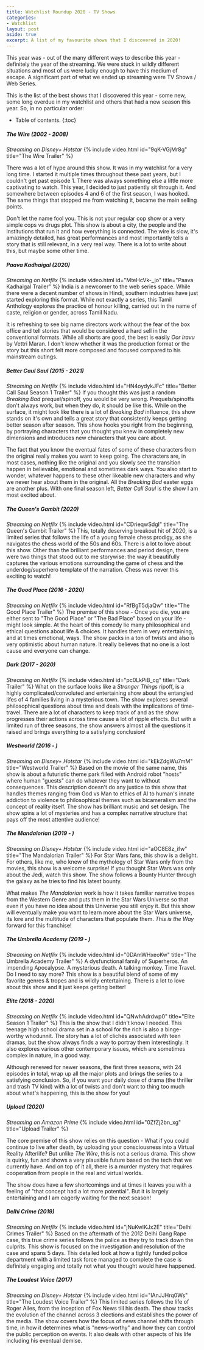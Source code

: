 ```yaml
---
title: Watchlist Roundup 2020 - TV Shows
categories:
- Watchlist
layout: post
aside: true
excerpt: A list of my favourite shows that I discovered in 2020!
---
```

This year was - out of the many different ways to describe this year - definitely the year of the streaming. We were stuck in wildly different situations and most of us were lucky enough to have this medium of escape. A significant part of what we ended up streaming were TV Shows / Web Series. 

This is the list of the best shows that I discovered this year - some new, some long overdue in my watchlist and others that had a new season this year. So, in no particular order:

* Table of contents.
{:toc}

##### The Wire (2002 - 2008)
_Streaming on Disney+ Hotstar_
{% include video.html id="9qK-VGjMr8g" title="The Wire Trailer" %}

There was a lot of hype around this show. It was in my watchlist for a very long time. I started it multiple times throughout these past years, but I couldn't get past episode 1. There was always something else a little more captivating to watch. This year, I decided to just patiently sit through it. And somewhere between episodes 4 and 6 of the first season, I was hooked. The same things that stopped me from watching it, became the main selling points.

Don't let the name fool you. This is not your regular cop show or a very simple cops vs drugs plot. This show is about a city, the people and the institutions that run it and how everything is connected. The wire is slow, it's amazingly detailed, has great performances and most importantly tells a story that is still relevant, in a very real way. There is a lot to write about this, but maybe some other time.

##### Paava Kadhaigal (2020)
_Streaming on Netflix_
{% include video.html id="MteHcVk-_jo" title="Paava Kadhaigal Trailer" %}
India is a newcomer to the web series space. While there were a decent number of shows in Hindi, southern industries have just started exploring this format. While not exactly a series, this Tamil Anthology explores the practice of honour killing, carried out in the name of caste, religion or gender, across Tamil Nadu.

It is refreshing to see big name directors work without the fear of the box office and tell stories that would be considered a hard sell in the conventional formats. While all shorts are good, the best is easily _Oor Iravu_ by Vettri Maran. I don't know whether it was the production format or the story but this short felt more composed and focused compared to his mainstream outings.

##### Better Caul Saul (2015 - 2021)
_Streaming on Netflix_
{% include video.html id="HN4oydykJFc" title="Better Call Saul Season 1 Trailer" %}
If you thought this was just a random _Breaking Bad_ prequel/spinoff, you would be very wrong. Prequels/spinoffs don't always work, but when they do, it should be like this. While on the surface, it might look like there is a lot of _Breaking Bad_ influence, this show stands on it's own and tells a great story that consistently keeps getting better season after season. This show hooks you right from the beginning, by portraying characters that you thought you knew in completely new dimensions and introduces new characters that you care about.

The fact that you know the eventual fates of some of these characters from the original really makes you want to keep going. The characters are, in most cases, nothing like the original and you slowly see the transition happen in believable, emotional and sometimes dark ways. You also start to wonder, whatever happens to these other likeable new characters and why we never hear about them in the original. All the _Breaking Bad_ easter eggs are another plus. With one final season left, _Better Call Saul_ is the show I am most excited about.

##### The Queen's Gambit (2020)
_Streaming on Netflix_
{% include video.html id="CDrieqwSdgI" title="The Queen's Gambit Trailer" %}
This, totally deserving breakout hit of 2020, is a limited series that follows the life of a young female chess prodigy, as she navigates the chess world of the 50s and 60s. There is a lot to love about this show. Other than the brilliant performances and period design, there were two things that stood out to me storywise: the way it beautifully captures the various emotions surrounding the game of chess and the underdog/superhero template of the narration. Chess was never this exciting to watch!


##### The Good Place (2016 - 2020)
_Streaming on Netflix_
{% include video.html id="RfBgT5djaQw" title="The Good Place Trailer" %}
The premise of this show - Once you die, you are either sent to "The Good Place" or "The Bad Place" based on your life - might look simple. At the heart of this comedy lie many philosophical and ethical questions about life & choices. It handles them in very entertaining, and at times emotional, ways. The show packs in a ton of twists and also is very optimistic about human nature. It really believes that no one is a lost cause and everyone can change.

##### Dark (2017 - 2020)
_Streaming on Netflix_
{% include video.html id="pc0LkPiB_cg" title="Dark Trailer" %}
What on the surface looks like a _Stranger Things_ ripoff, is a highly complicated/convoluted and entertaining show about the entangled lifes of 4 families living in a mysterious town. The show explores several philosophical questions about time and deals with the implications of time-travel. There are a lot of characters to keep track of and as the show progresses their actions across time cause a lot of ripple effects. But with a limited run of three seasons, the show answers almost all the questions it raised and brings everything to a satisfying conclusion!

##### Westworld (2016 - )
_Streaming on Disney+ Hotstar_
{% include video.html id="kEkZdgWu7mM" title="Westworld Trailer" %}
Based on the movie of the same name, this show is about a futuristic theme park filled with Android robot "hosts" where human "guests" can do whatever they want to without consequences. This description doesn't do any justice to this show that handles themes ranging from God vs Man to ethics of AI to human's innate addiction to violence to philosophical themes such as bicameralism and the concept of reality itself. The show has brilliant music and set design. The show spins a lot of mysteries and has a complex narrative structure that pays off the most attentive audience!

##### The Mandalorian (2019 - )
_Streaming on Disney+ Hotstar_
{% include video.html id="aOC8E8z_ifw" title="The Mandalorian Trailer" %}
For Star Wars fans, this show is a delight. For others, like me, who knew of the mythology of Star Wars only from the movies, this show is a welcome surprise! If you thought Star Wars was only about the Jedi, watch this show. The show follows a Bounty Hunter through the galaxy as he tries to find his latest bounty. 

What makes _The Mandalorian_ work is how it takes familiar narrative tropes from the Western Genre and puts them in the Star Wars Universe so that even if you have no idea about this Universe you still enjoy it. But this show will eventually make you want to learn more about the Star Wars universe, its lore and the multitude of characters that populate them. _This is the Way_ forward for this franchise!

##### The Umbrella Academy (2019 - )
_Streaming on Netflix_
{% include video.html id="0DAmWHxeoKw" title="The Umbrella Academy Trailer" %}
A dysfunctional family of Superheros. An impending Apocalypse. A mysterious death. A talking monkey. Time Travel. Do I need to say more? This show is a beautiful blend of some of my favorite genres & tropes and is wildly entertaining. There is a lot to love about this show and it just keeps getting better!

##### Elite (2018 - 2020)
_Streaming on Netflix_
{% include video.html id="QNwhAdrdwp0" title="Elite Season 1 Trailer" %}
This is the show that I didn't know I needed. This teenage high school drama set in a school for the rich is also a binge-worthy whodunnit. The story has a lot of clichés associated with teen dramas, but the show always finds a way to portray them interestingly. It also explores various other contemporary issues, which are sometimes complex in nature, in a good way.

Although renewed for newer seasons, the first three seasons, with 24 episodes in total, wrap up all the major plots and brings the series to a satisfying conclusion. So, if you want your daily dose of drama (the thriller and trash TV kind) with a lot of twists and don't want to thing too much about what's happening, this is the show for you!

##### Upload (2020)
_Streaming on Amazon Prime_
{% include video.html id="0ZfZj2bn_xg" title="Upload Trailer" %}

The core premise of this show relies on this question - What if you could continue to live after death, by uploading your consciousness into a Virtual Reality Afterlife? But unlike _The Wire_, this is not a serious drama. This show is quirky, fun and shows a very plausible future based on the tech that we currently have. And on top of it all, there is a murder mystery that requires cooperation from people in the real and virtual worlds.

The show does have a few shortcomings and at times it leaves you with a feeling of "that concept had a lot more potential". But it is largely entertaining and I am eagerly waiting for the next season!

##### Delhi Crime (2019)
_Streaming on Netflix_
{% include video.html id="jNuKwlKJx2E" title="Delhi Crimes Trailer" %}
Based on the aftermath of the 2012 Delhi Gang Rape case, this true crime series follows the police as they try to track down the culprits. This show is focused on the investigation and resolution of the case and spans 5 days. This detailed look at how a tightly funded police department with a limited task force managed to complete the case is definitely engaging and totally not what you thought would have happened.

##### The Loudest Voice (2017)
_Streaming on Disney+ Hotstar_
{% include video.html id="lAnJJHrq0Ws" title="The Loudest Voice Trailer" %}
This limited series follows the life of Roger Ailes, from the inception of Fox News till his death. The show tracks the evolution of the channel across 3 elections and establishes the power of the media. The show covers how the focus of news channel shifts through time, in how it determines what is "news-worthy" and how they can control the public perception on events. It also deals with other aspects of his life including his eventual demise.


